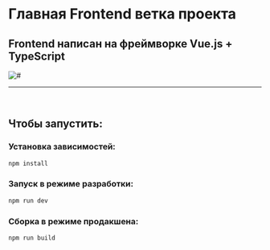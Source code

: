 # Главная Frontend ветка проекта
## Frontend написан на фреймворке Vue.js + TypeScript
<img src="https://media.tenor.com/itjFesV8_RUAAAAi/soulja-boy-pepe.gif" alt="#">
<br>
<hr>
<br>

## Чтобы запустить:

### Установка зависимостей:
```sh
npm install
```
### Запуск в режиме разработки:
```sh
npm run dev
```

### Сборка в режиме продакшена:
```sh
npm run build
```
